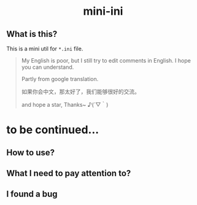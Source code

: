 <div style="text-align: center;"><h1>mini-ini</h1></div>

## What is this?
This is a mini util for `*.ini` file.

>My English is poor, but I still try to edit comments in English. I hope you can understand.
> 
>Partly from google translation.
> 
>如果你会中文，那太好了，我们能够很好的交流。
> 
>and hope a star, Thanks~  ♪(´▽｀)

# to be continued...

## How to use?
## What I need to pay attention to?
## I found a bug






